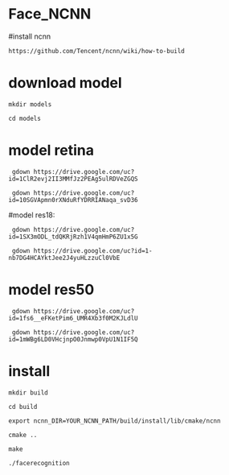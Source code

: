 # Face_NCNN

#install ncnn

    https://github.com/Tencent/ncnn/wiki/how-to-build

# download model

    mkdir models

    cd models
  
  # model retina
  
     gdown https://drive.google.com/uc?id=1ClR2evj2II3MMfJz2PEAg5ulRDVeZGQS

     gdown https://drive.google.com/uc?id=10SGVApmn0rXNduRfYDRRIANaqa_svD36
   
  #model res18:
  
     gdown https://drive.google.com/uc?id=1SX3mODL_tdQKRjRzh1V4qmHmP6ZU1x5G

     gdown https://drive.google.com/uc?id=1-nb7DG4HCAYktJee2J4yuHLzzuCl0VbE
   
  # model res50  

     gdown https://drive.google.com/uc?id=1fs6__eFKetPim6_UMR4Xb3f0M2KJLdlU

     gdown https://drive.google.com/uc?id=1mWBg6LD0VHcjnpO0Jnmwp0VpU1N1IF5Q
   
 
 
 # install
 
    mkdir build

    cd build

    export ncnn_DIR=YOUR_NCNN_PATH/build/install/lib/cmake/ncnn

    cmake ..

    make

    ./facerecognition
  

   
    

